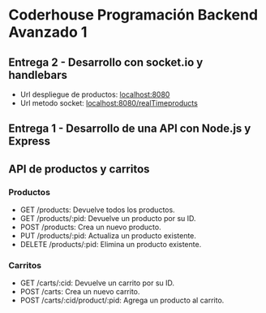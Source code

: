 # Coderhouse Programación Backend  Avanzado 1

## Entrega 2 - Desarrollo con socket.io y handlebars

-   Url despliegue de productos: [localhost:8080](http://localhost:8080)
-   Url metodo socket: [localhost:8080/realTimeproducts](http://localhost:8080/realTimeproducts)


## Entrega 1 - Desarrollo de una API con Node.js y Express

## API de productos y carritos

### Productos

-   GET /products: Devuelve todos los productos.
-   GET /products/:pid: Devuelve un producto por su ID.
-   POST /products: Crea un nuevo producto.
-   PUT /products/:pid: Actualiza un producto existente.
-   DELETE /products/:pid: Elimina un producto existente.

### Carritos

-   GET /carts/:cid: Devuelve un carrito por su ID.
-   POST /carts: Crea un nuevo carrito.
-   POST /carts/:cid/product/:pid: Agrega un producto al carrito.


